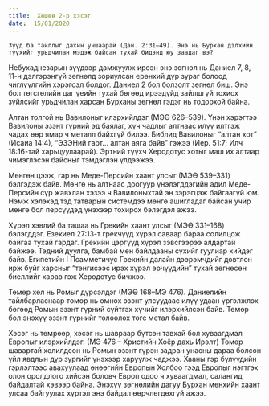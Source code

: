 ```yaml
---
title:  Хөшөө 2-р хэсэг
date:  15/01/2020
---
```


`Зүүд ба тайллыг дахин уншаарай (Дан. 2:31–49). Энэ нь Бурхан дэлхийн түүхийг урьдчилан мэдэж байсан тухай бидэнд юу заадаг вэ?`

Небухаднезарын зүүдээр дамжуулж ирсэн энэ зөгнөл нь Даниел 7, 8, 11-н дэлгэрэнгүй зөгнөлд зориулсан ерөнхий дүр зураг болоод  чиглүүлгийн хэрэгсэл болдог. Даниел 2 бол болзолт зөгнөл биш. Энэ бол төгсгөлийн цаг үеийн тухай бөгөөд ирээдүйд зайлшгүй тохиох зүйлсийг урьдчилан харсан Бурханы зөгнөл гэдэг нь тодорхой байна.

Алтан толгой нь Вавилоныг илэрхийлдэг (МЭӨ 626–539). Үнэн хэрэгтээ Вавилоны эзэнт гүрний эд баялаг, хүч чадлыг алтнаас илүү илтгэж чадах өөр ямар ч металл байхгүй билээ. Библид Вавилоныг “алтан хот” (Исаиа 14:4), “ЭЗЭНий гарт...  алтан аяга байв” гэжээ (Иер. 51:7; Илч 18:16-тай харьцуулаарай). Эртний түүхч Херодотус хотыг маш их алтаар чимэглэсэн байсныг тэмдэглэн үлдээжээ.

Мөнгөн цээж, гар нь Меде-Персийн хаант улсыг (МЭӨ 539–331) бэлгэдэж байв. Мөнгө нь алтнаас доогуур үнэлэгддэгийн адил Меде-Персийн сүр жавхлан хэзээ ч Вавилоныхтай эн зэрэгцэж байгаагүй юм. Нэмж хэлэхэд тэд татварын системдээ мөнгө ашигладаг байсан учир мөнгө бол персүүдэд үнэхээр тохирох бэлэгдэл ажээ.

Хүрэл хэвлий ба ташаа нь Грекийн хаант улсыг (МЭӨ 331–168) бэлэгддэг. Езекиел 27:13-т грекчүүд хүрэл саваар бараа солилцож байгаа тухай гардаг. Грекийн цэргүүд хүрэл зэвсгээрээ алдартай байжээ. Тэдний дуулга, бамбай мөн байлдааны сүхийг гуулиар хийдэг байв. Египетийн I Псамметичус Грекийн далайн дээрэмчдийг довтлон ирж буйг харсныг “тэнгисээс ирэх хүрэл эрчүүдийн” тухай зөгнөсөн биеллийг харав гэж Херодотус бичжээ.

Төмөр хөл нь Ромыг дүрсэлдэг (МЭӨ 168–МЭ 476). Даниелийн тайлбарласнаар төмөр нь өмнөх эзэнт улсуудаас илүү удаан үргэлжлэх бөгөөд Ромын эзэнт гүрний сүйтгэх хүчийг илэрхийлсэн байв. Төмөр бол энэхүү эзэнт гүрнийг төлөөлөх төгс метал байв.

Хэсэг нь төмрөөр, хэсэг нь шавраар бүтсэн тавхай бол хуваагдмал Европыг илэрхийлдэг. (МЭ 476 – Христийн Хоёр дахь Ирэлт) Төмөр шавартай холилдсон нь Ромын эзэнт гүрэн задран унасны дараа болсон үйл явдлын дүр зургийг үнэхээр харуулж чаджээ. Хааны гэр бүлүүдийн гэрлэлтээс авахуулаад өнөөгийн Европын Холбоо гээд Европыг нэгтгэх олон оролдлого хийсэн боловч Европ одоо ч хуваагдмал, салангид байдалтай хэвээр байна. Энэхүү зөгнөлийн дагуу Бурхан мөнхийн хаант улсаа байгуулах хүртэл энэ байдал өөрчлөгдөхгүй ажээ.